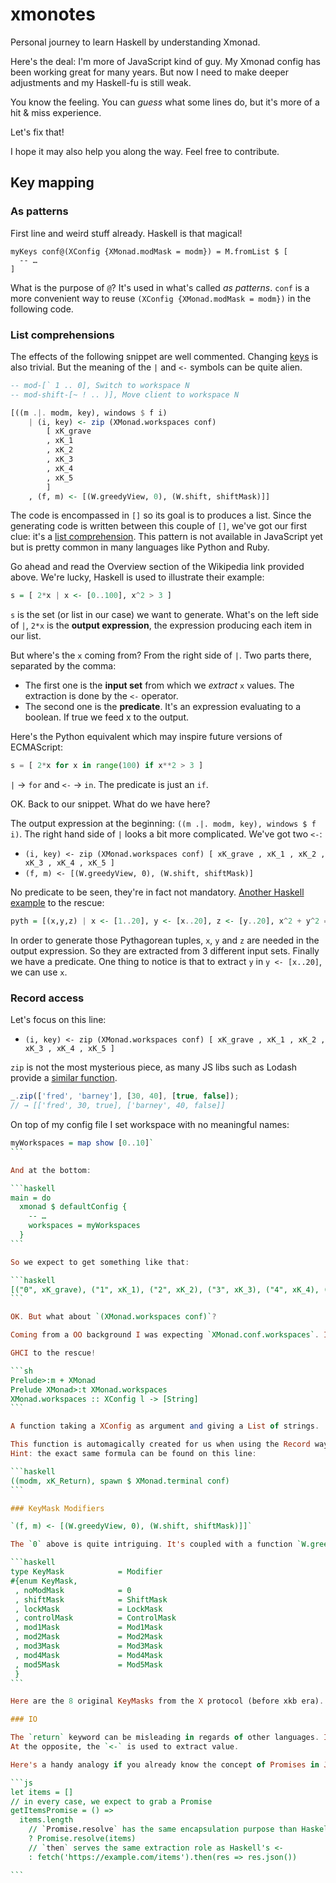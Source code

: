 # xmonotes

Personal journey to learn Haskell by understanding Xmonad.

Here's the deal: I'm more of JavaScript kind of guy. My Xmonad config has been working great for many years.
But now I need to make deeper adjustments and my Haskell-fu is still weak.

You know the feeling. You can *guess* what some lines do, but it's more of a hit & miss experience.

Let's fix that!

I hope it may also help you along the way. Feel free to contribute.

## Key mapping

### As patterns

First line and weird stuff already. Haskell is that magical!

```
myKeys conf@(XConfig {XMonad.modMask = modm}) = M.fromList $ [
  -- …
]
```

What is the purpose of `@`? It's used in what's called *as patterns*. `conf` is a more convenient way to reuse `(XConfig {XMonad.modMask = modm})` in the following code.

### List comprehensions

The effects of the following snippet are well commented.
Changing [keys](https://github.com/Delapouite/xkb-walkthrough) is also trivial. But the meaning of the `|` and `<-` symbols can be quite alien.

```haskell
-- mod-[` 1 .. 0], Switch to workspace N
-- mod-shift-[~ ! .. )], Move client to workspace N

[((m .|. modm, key), windows $ f i)
    | (i, key) <- zip (XMonad.workspaces conf)
        [ xK_grave
        , xK_1
        , xK_2
        , xK_3
        , xK_4
        , xK_5
        ]
    , (f, m) <- [(W.greedyView, 0), (W.shift, shiftMask)]]
```

The code is encompassed in `[]` so its goal is to produces a list.  Since the
generating code is written between this couple of `[]`, we've got our first
clue: it's a [list comprehension](https://en.wikipedia.org/wiki/List_comprehension).
This pattern is not available in JavaScript yet but is pretty common in many languages like
Python and Ruby.

Go ahead and read the Overview section of the Wikipedia link provided above.
We're lucky, Haskell is used to illustrate their example:

```haskell
s = [ 2*x | x <- [0..100], x^2 > 3 ]
```

`s` is the set (or list in our case) we want to generate. What's on the left side of `|`, `2*x` is the **output expression**, the expression producing each item in our list.

But where's the `x` coming from? From the right side of `|`. Two parts there, separated by the comma:
- The first one is the **input set** from which we *extract* `x` values.
The extraction is done by the `<-` operator.
- The second one is the **predicate**. It's an expression evaluating to a boolean. If true we feed x to the output.

Here's the Python equivalent which may inspire future versions of ECMAScript:

```python
s = [ 2*x for x in range(100) if x**2 > 3 ]
```

`|` → `for` and `<-` → `in`. The predicate is just an `if`.

OK. Back to our snippet. What do we have here?

The output expression at the beginning: `((m .|. modm, key), windows $ f i)`.
The right hand side of `|` looks a bit more complicated. We've got two `<-`:
- `(i, key) <- zip (XMonad.workspaces conf) [ xK_grave , xK_1 , xK_2 , xK_3 , xK_4 , xK_5 ]`
- `(f, m) <- [(W.greedyView, 0), (W.shift, shiftMask)]`

No predicate to be seen, they're in fact not mandatory. [Another Haskell example](https://en.wikipedia.org/wiki/Comparison_of_programming_languages_(list_comprehension)) to the rescue:

```haskell
pyth = [(x,y,z) | x <- [1..20], y <- [x..20], z <- [y..20], x^2 + y^2 == z^2]
```

In order to generate those Pythagorean tuples, `x`, `y` and `z` are needed in the output expression. So they are extracted from 3 different input sets. Finally we have a predicate.
One thing to notice is that to extract `y` in `y <- [x..20]`, we can use `x`.

### Record access

Let's focus on this line:

- `(i, key) <- zip (XMonad.workspaces conf) [ xK_grave , xK_1 , xK_2 , xK_3 , xK_4 , xK_5 ]`

`zip` is not the most mysterious piece, as many JS libs such as Lodash provide a [similar function](https://lodash.com/docs#zip).

```js
_.zip(['fred', 'barney'], [30, 40], [true, false]);
// → [['fred', 30, true], ['barney', 40, false]]
```

On top of my config file I set workspace with no meaningful names:

````haskell
myWorkspaces = map show [0..10]`
```

And at the bottom:

```haskell
main = do
  xmonad $ defaultConfig {
    -- …
    workspaces = myWorkspaces
  }
```

So we expect to get something like that:

```haskell
[("0", xK_grave), ("1", xK_1), ("2", xK_2), ("3", xK_3), ("4", xK_4), ("5", xK_5)]
```

OK. But what about `(XMonad.workspaces conf)`?

Coming from a OO background I was expecting `XMonad.conf.workspaces`. I tried to `grep` the whole XMonad code without any success on where the magic could happen.

GHCI to the rescue!

```sh
Prelude>:m + XMonad
Prelude XMonad>:t XMonad.workspaces
XMonad.workspaces :: XConfig l -> [String]
```

A function taking a XConfig as argument and giving a List of strings.

This function is automagically created for us when using the Record way to declare data types as described in this chapter of [LYHGG](http://learnyouahaskell.com/making-our-own-types-and-typeclasses#record-syntax). It is attached to XMonad by the game of re-exports.
Hint: the exact same formula can be found on this line:

```haskell
((modm, xK_Return), spawn $ XMonad.terminal conf)
```

### KeyMask Modifiers

`(f, m) <- [(W.greedyView, 0), (W.shift, shiftMask)]]`

The `0` above is quite intriguing. It's coupled with a function `W.greedyView`. In the other tuple of the list, the function `W.shift` is this time coupled with an explicit `shiftMask`. What could be the real name of the `0` mask? Let's visit the `Grawphics.X11` module which is needed by XMonad. This [Types.hs file](https://github.com/xmonad/X11/blob/master/Graphics/X11/Types.hsc) has an interesting part:

```haskell
type KeyMask            = Modifier
#{enum KeyMask,
 , noModMask            = 0
 , shiftMask            = ShiftMask
 , lockMask             = LockMask
 , controlMask          = ControlMask
 , mod1Mask             = Mod1Mask
 , mod2Mask             = Mod2Mask
 , mod3Mask             = Mod3Mask
 , mod4Mask             = Mod4Mask
 , mod5Mask             = Mod5Mask
 }
```

Here are the 8 original KeyMasks from the X protocol (before xkb era). `0` is just a shorter way to write `noModMask`. `shiftMask` could have been written `1` but the result would have been even harder to decipher. Those masks are then used in a OR bitwise operation with the `.|.` operator.

### IO

The `return` keyword can be misleading in regards of other languages. In Haskell it's found in `do` blocks where IO steps are described. The goal of this construct is to encapsulate a normal value into a IO one.
At the opposite, the `<-` is used to extract value.

Here's a handy analogy if you already know the concept of Promises in JavaScript :

```js
let items = []
// in every case, we expect to grab a Promise
getItemsPromise = () =>
  items.length
    // `Promise.resolve` has the same encapsulation purpose than Haskell's return
    ? Promise.resolve(items)
    // `then` serves the same extraction role as Haskell's <-
    : fetch('https://example.com/items').then(res => res.json())

```
